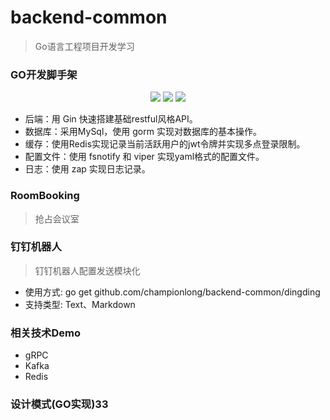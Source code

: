# backend-common
> Go语言工程项目开发学习

### GO开发脚手架
<div align=center>
<img src="https://img.shields.io/badge/golang-1.16-blue"/>
<img src="https://img.shields.io/badge/gin-1.7.0-lightBlue"/>
<img src="https://img.shields.io/badge/gorm-1.22.5-red"/>
</div>

* 后端：用 Gin 快速搭建基础restful风格API。
* 数据库：采用MySql，使用 gorm 实现对数据库的基本操作。
* 缓存：使用Redis实现记录当前活跃用户的jwt令牌并实现多点登录限制。
* 配置文件：使用 fsnotify 和 viper 实现yaml格式的配置文件。
* 日志：使用 zap 实现日志记录。

### RoomBooking
> 抢占会议室

### 钉钉机器人
> 钉钉机器人配置发送模块化

* 使用方式: go get github.com/championlong/backend-common/dingding
* 支持类型: Text、Markdown

### 相关技术Demo
* gRPC
* Kafka
* Redis

### 设计模式(GO实现)33

